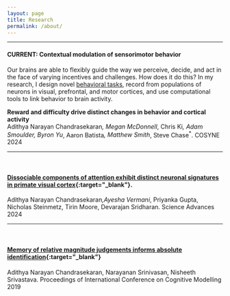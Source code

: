 ```yaml
---
layout: page
title: Research
permalink: /about/
---
```


---
#### **CURRENT:** Contextual modulation of sensorimotor behavior 

Our brains are able to flexibly guide the way we perceive, decide, and act in the face of varying incentives and challenges. How does it do this? In my research, I design novel [behavioral tasks](https://adithyanarayan101.github.io/jsFocus), record from populations of neurons in visual, prefrontal, and motor cortices, and use computational tools to link behavior to brain activity.

**Reward and difficulty drive distinct changes in behavior and cortical activity** <br>
Adithya Narayan Chandrasekaran<sup>*</sup>, Megan McDonnell<sup>*</sup>, Chris Ki<sup>*</sup>, Adam Smoulder, Byron Yu<sup>*</sup>, Aaron Batista<sup>*</sup>, Matthew Smith<sup>*</sup>, Steve Chase<sup>*</sup>. COSYNE 2024

--- 
<br>

#### [Dissociable components of attention exhibit distinct neuronal signatures in primate visual cortex](https://www.science.org/doi/10.1126/sciadv.adi0645){:target="_blank"}.
Adithya Narayan Chandrasekaran<sup>*</sup>,Ayesha Vermani<sup>*</sup>, Priyanka Gupta, Nicholas Steinmetz, Tirin Moore, Devarajan Sridharan. Science Advances 2024

 <!-- <img width=400 align=right id="profile" src="/assets/sciadv2024_madc.png"/> -->
---

<br>

#### [Memory of relative magnitude judgements informs absolute identification](https://iccm-conference.neocities.org/2019/proceedings/papers/ICCM2019_paper_5.pdf){:target="_blank"} 
Adithya Narayan Chandrasekaran, Narayanan Srinivasan, Nisheeth Srivastava. Proceedings of International Conference on Cognitive Modelling 2019







